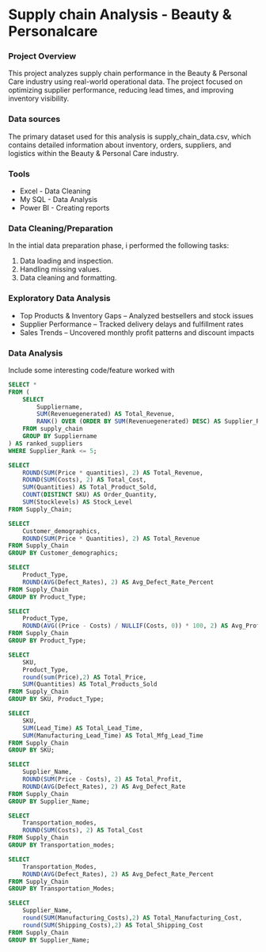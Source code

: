 # Supply chain Analysis - Beauty & Personalcare

### Project Overview

This project analyzes supply chain performance in the Beauty & Personal Care industry using real-world operational data. The project focused on optimizing supplier performance, reducing lead times, and improving inventory visibility.

### Data sources

The primary dataset used for this analysis is supply_chain_data.csv, which contains detailed information about inventory, orders, suppliers, and logistics within the Beauty & Personal Care industry.

### Tools

- Excel    - Data Cleaning
- My SQL   - Data Analysis
- Power BI - Creating reports

### Data Cleaning/Preparation

In the intial data preparation phase, i performed the following tasks:
1. Data loading and inspection.
2. Handling missing values.
3. Data cleaning and formatting.

### Exploratory Data Analysis

- Top Products & Inventory Gaps – Analyzed bestsellers and stock issues
- Supplier Performance – Tracked delivery delays and fulfillment rates
- Sales Trends – Uncovered monthly profit patterns and discount impacts

### Data Analysis

Include some interesting code/feature worked with

```sql
SELECT *
FROM (
    SELECT 
        Suppliername,
        SUM(Revenuegenerated) AS Total_Revenue,
        RANK() OVER (ORDER BY SUM(Revenuegenerated) DESC) AS Supplier_Rank
    FROM supply_chain
    GROUP BY Suppliername
) AS ranked_suppliers
WHERE Supplier_Rank <= 5;
```
```sql
SELECT 
    ROUND(SUM(Price * quantities), 2) AS Total_Revenue,
    ROUND(SUM(Costs), 2) AS Total_Cost,
    SUM(Quantities) AS Total_Product_Sold,
    COUNT(DISTINCT SKU) AS Order_Quantity,
    SUM(Stocklevels) AS Stock_Level
FROM Supply_Chain;
```
```sql
SELECT 
    Customer_demographics,
    ROUND(SUM(Price * Quantities), 2) AS Total_Revenue
FROM Supply_Chain
GROUP BY Customer_demographics;
```
```sql
SELECT 
    Product_Type,
    ROUND(AVG(Defect_Rates), 2) AS Avg_Defect_Rate_Percent
FROM Supply_Chain
GROUP BY Product_Type;
```
```sql
SELECT 
    Product_Type,
    ROUND(AVG((Price - Costs) / NULLIF(Costs, 0)) * 100, 2) AS Avg_Profit_Margin_Percent
FROM Supply_Chain
GROUP BY Product_Type;
```
```sql
SELECT 
    SKU,
    Product_Type,
    round(sum(Price),2) AS Total_Price,
    SUM(Quantities) AS Total_Products_Sold
FROM Supply_Chain
GROUP BY SKU, Product_Type;
```
```sql
SELECT 
    SKU,
    SUM(Lead_Time) AS Total_Lead_Time,
    SUM(Manufacturing_Lead_Time) AS Total_Mfg_Lead_Time
FROM Supply_Chain
GROUP BY SKU;
```
```sql
SELECT 
    Supplier_Name,
    ROUND(SUM(Price - Costs), 2) AS Total_Profit,
    ROUND(AVG(Defect_Rates), 2) AS Avg_Defect_Rate
FROM Supply_Chain
GROUP BY Supplier_Name;
```
```sql
SELECT 
    Transportation_modes,
    ROUND(SUM(Costs), 2) AS Total_Cost
FROM Supply_Chain
GROUP BY Transportation_modes;
```
```sql
SELECT 
    Transportation_Modes,
    ROUND(AVG(Defect_Rates), 2) AS Avg_Defect_Rate_Percent
FROM Supply_Chain
GROUP BY Transportation_Modes;
```
```sql
SELECT 
    Supplier_Name,
    round(SUM(Manufacturing_Costs),2) AS Total_Manufacturing_Cost,
    round(SUM(Shipping_Costs),2) AS Total_Shipping_Cost
FROM Supply_Chain
GROUP BY Supplier_Name;
```
